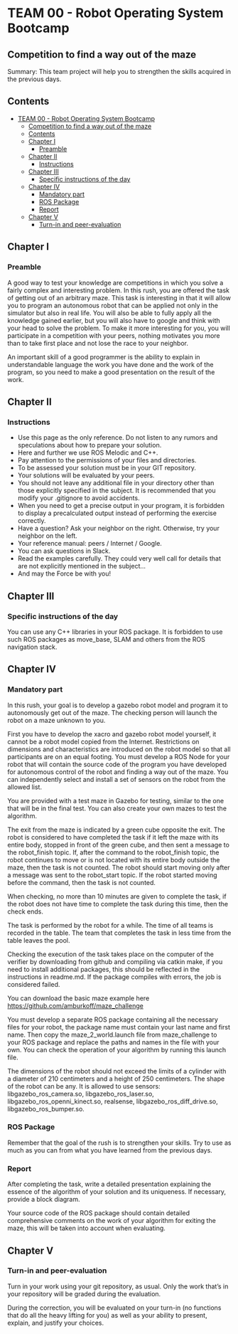 # TEAM 00 - Robot Operating System Bootcamp
## Competition to find a way out of the maze
Summary: This team project will help you to strengthen the skills acquired in the previous days.
## Contents
<!-- TOC -->

- [TEAM 00 - Robot Operating System Bootcamp](#rush-00---piscine-robot-operating-system)
    - [Competition to find a way out of the maze](#competition-to-find-a-way-out-of-the-maze)
    - [Contents](#contents)
    - [Chapter I](#chapter-i)
        - [Preamble](#preamble)
    - [Chapter II](#chapter-ii)
        - [Instructions](#instructions)
    - [Chapter III](#chapter-iii)
        - [Specific instructions of the day](#specific-instructions-of-the-day)
    - [Chapter IV](#chapter-iv)
        - [Mandatory part](#mandatory-part)
        - [ROS Package](#ros-package)
        - [Report](#report)
    - [Chapter V](#chapter-v)
        - [Turn-in and peer-evaluation](#turn-in-and-peer-evaluation)

<!-- /TOC -->
## Chapter I
### Preamble
A good way to test your knowledge are competitions in which you solve a fairly complex and interesting problem. In this rush, you are offered the task of getting out of an arbitrary maze. This task is interesting in that it will allow you to program an autonomous robot that can be applied not only in the simulator but also in real life. You will also be able to fully apply all the knowledge gained earlier, but you will also have to google and think with your head to solve the problem. To make it more interesting for you, you will participate in a competition with your peers, nothing motivates you more than to take first place and not lose the race to your neighbor.

An important skill of a good programmer is the ability to explain in understandable language the work you have done and the work of the program, so you need to make a good presentation on the result of the work. 

## Chapter II
### Instructions
* Use this page as the only reference. Do not listen to any rumors and speculations about how to prepare your solution.
* Here and further we use ROS Melodic and C++.
* Pay attention to the permissions of your files and directories.
* To be assessed your solution must be in your GIT repository.
* Your solutions will be evaluated by your peers.
* You should not leave any additional file in your directory other than those explicitly specified in the subject. It is recommended that you modify your .gitignore to avoid accidents.
* When you need to get a precise output in your program, it is forbidden to display a precalculated output instead of performing the exercise correctly.
* Have a question? Ask your neighbor on the right. Otherwise, try your neighbor on the left.
* Your reference manual: peers / Internet / Google.
* You can ask questions in Slack.
* Read the examples carefully. They could very well call for details that are not explicitly mentioned in the subject...
* And may the Force be with you!

## Chapter III
### Specific instructions of the day
You can use any C++ libraries in your ROS package. It is forbidden to use such ROS packages as move_base, SLAM and others from the ROS navigation stack.

## Chapter IV
### Mandatory part

In this rush, your goal is to develop a gazebo robot model and program it to autonomously get out of the maze. The checking person will launch the robot on a maze unknown to you.

First you have to develop the xacro and gazebo robot model yourself, it cannot be a robot model copied from the Internet. Restrictions on dimensions and characteristics are introduced on the robot model so that all participants are on an equal footing. You must develop a ROS Node for your robot that will contain the source code of the program you have developed for autonomous control of the robot and finding a way out of the maze. You can independently select and install a set of sensors on the robot from the allowed list.

You are provided with a test maze in Gazebo for testing, similar to the one that will be in the final test. You can also create your own mazes to test the algorithm.

The exit from the maze is indicated by a green cube opposite the exit. The robot is considered to have completed the task if it left the maze with its entire body, stopped in front of the green cube, and then sent a message to the robot_finish topic. If, after the command to the robot_finish topic, the robot continues to move or is not located with its entire body outside the maze, then the task is not counted.
The robot should start moving only after a message was sent to the robot_start topic. If the robot started moving before the command, then the task is not counted.

When checking, no more than 10 minutes are given to complete the task, if the robot does not have time to complete the task during this time, then the check ends.

The task is performed by the robot for a while. The time of all teams is recorded in the table. The team that completes the task in less time from the table leaves the pool.

Checking the execution of the task takes place on the computer of the verifier by downloading from github and compiling via catkin make, if you need to install additional packages, this should be reflected in the instructions in readme.md. If the package compiles with errors, the job is considered failed.

You can download the basic maze example here https://github.com/amburkoff/maze_challenge

You must develop a separate ROS package containing all the necessary files for your robot, the package name must contain your last name and first name. Then copy the maze_2_world.launch file from maze_challenge to your ROS package and replace the paths and names in the file with your own. You can check the operation of your algorithm by running this launch file.

The dimensions of the robot should not exceed the limits of a cylinder with a diameter of 210 centimeters and a height of 250 centimeters. The shape of the robot can be any. It is allowed to use sensors: libgazebo_ros_camera.so, libgazebo_ros_laser.so, libgazebo_ros_openni_kinect.so, realsense, libgazebo_ros_diff_drive.so, libgazebo_ros_bumper.so.

### ROS Package

Remember that the goal of the rush is to strengthen your skills. Try to use as much as you can from what you have learned from the previous days.

### Report

After completing the task, write a detailed presentation explaining the essence of the algorithm of your solution and its uniqueness. If necessary, provide a block diagram.

Your source code of the ROS package should contain detailed comprehensive comments on the work of your algorithm for exiting the maze, this will be taken into account when evaluating.

## Chapter V
### Turn-in and peer-evaluation

Turn in your work using your git repository, as usual. Only the work that’s in your repository will be graded during the evaluation.

During the correction, you will be evaluated on your turn-in (no functions that do all the heavy lifting for you) as well as your ability to present, explain, and justify your choices.
